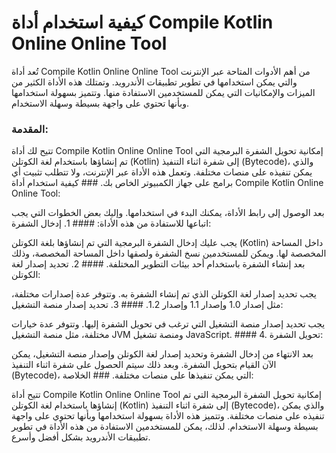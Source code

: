 كيفية استخدام أداة Compile Kotlin Online Online Tool
====================================================

تُعد أداة Compile Kotlin Online Online Tool من أهم الأدوات المتاحة عبر الإنترنت والتي يمكن استخدامها في تطوير تطبيقات الأندرويد. وتمتلك هذه الأداة الكثير من الميزات والإمكانيات التي يمكن للمستخدمين الاستفادة منها. وتتميز بسهولة استخدامها وبأنها تحتوي على واجهة بسيطة وسهلة الاستخدام.

### المقدمة:

تتيح لك أداة Compile Kotlin Online Online Tool إمكانية تحويل الشفرة البرمجية التي تم إنشاؤها باستخدام لغة الكوتلن (Kotlin) إلى شفرة اثناء التنفيذ (Bytecode)، والذي يمكن تنفيذه على منصات مختلفة. وتعمل هذه الأداة عبر الإنترنت، ولا تتطلب تثبيت أي برامج على جهاز الكمبيوتر الخاص بك. ### كيفية استخدام أداة Compile Kotlin Online Online Tool:

بعد الوصول إلى رابط الأداة، يمكنك البدء في استخدامها. وإليك بعض الخطوات التي يجب اتباعها للاستفادة من هذه الأداة: #### 1. إدخال الشفرة:

يجب عليك إدخال الشفرة البرمجية التي تم إنشاؤها بلغة الكوتلن (Kotlin) داخل المساحة المخصصة لها. ويمكن للمستخدمين نسخ الشفرة ولصقها داخل المساحة المخصصة، وذلك بعد إنشاء الشفرة باستخدام أحد بيئات التطوير المختلفة. #### 2. تحديد إصدار لغة الكوتلن:

يجب تحديد إصدار لغة الكوتلن الذي تم إنشاء الشفرة به. وتتوفر عدة إصدارات مختلفة، مثل إصدار 1.0 وإصدار 1.1 وإصدار 1.2. #### 3. تحديد إصدار منصة التشغيل:

يجب تحديد إصدار منصة التشغيل التي ترغب في تحويل الشفرة إليها. وتتوفر عدة خيارات مختلفة، مثل منصة التشغيل JVM ومنصة تشغيل JavaScript. #### 4. تحويل الشفرة:

بعد الانتهاء من إدخال الشفرة وتحديد إصدار لغة الكوتلن وإصدار منصة التشغيل، يمكن الآن القيام بتحويل الشفرة. وبعد ذلك سيتم الحصول على شفرة اثناء التنفيذ (Bytecode)، التي يمكن تنفيذها على منصات مختلفة. ### الخلاصة:

تتيح أداة Compile Kotlin Online Online Tool إمكانية تحويل الشفرة البرمجية التي تم إنشاؤها باستخدام لغة الكوتلن (Kotlin) إلى شفرة اثناء التنفيذ (Bytecode)، والذي يمكن تنفيذه على منصات مختلفة. وتتميز هذه الأداة بسهولة استخدامها وبأنها تحتوي على واجهة بسيطة وسهلة الاستخدام. لذلك، يمكن للمستخدمين الاستفادة من هذه الأداة في تطوير تطبيقات الأندرويد بشكل أفضل وأسرع. 